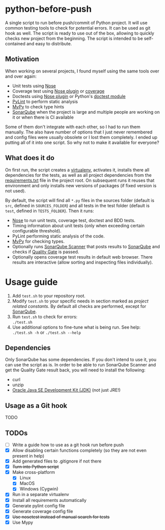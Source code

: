 # python-before-push
A single script to run before push/commit of Python project. It will use common testing tools to 
check for potential errors. It can be used as git hook as well. The script is ready to use out of 
the box, allowing to quickly checks new project from the beginning. The script is intended to be 
self-contained and easy to distribute.

## Motivation

When working on several projects, I found myself using the same tools over and over again:

* Unit tests using [Nose](http://nose.readthedocs.io/en/latest/)
* Coverage test using [Nose plugin](http://nose.readthedocs.io/en/latest/plugins/cover.html) 
  or [coverage](https://coverage.readthedocs.io/en/coverage-4.4.1/)
* Doctests using [Nose plugin](http://nose.readthedocs.io/en/latest/plugins/doctests.html) 
  or Python's [doctest module](https://docs.python.org/3/library/doctest.html)
* [PyLint](https://www.pylint.org/) to perform static analysis
* [MyPy](http://mypy.readthedocs.io/en/latest/) to check type hints
* [SonarQube](https://www.sonarqube.org/) when the project is large and multiple people are 
  working on it or when there is CI available

Some of them don't integrate with each other, so I had to run them manually. The also have 
number of options that I just never remembered and config files were usually obsolete or I 
lost them completely. I ended up putting all of it into one script. So why not to make it 
available for everyone?

## What does it do

On first run, the script creates a [virtualenv](https://pypi.python.org/pypi/virtualenv), 
activates it, installs there all dependencies for the tests, as well as all project 
dependencies from the [requirements.txt](https://pip.readthedocs.io/en/1.1/requirements.html) 
file in the project root. On subsequent runs it reuses that environment and only installs new 
versions of packages (if fixed version is not used).

By default, the script will find all `*.py` files in the sources folder (default is `src`, defined in `SOURCES_FOLDER`) and
all tests in the test folder (default is `test`, defined in `TESTS_FOLDER`). Then it runs:

* [Nose](http://nose.readthedocs.io/en/latest/) to run unit tests, coverage test, doctest and BDD tests.
* Timing information about unit tests (only when exceeding certain configurable threshold).
* PyLint performing static analysis of the code.
* [MyPy](http://mypy.readthedocs.io/en/latest/) for checking types.
* Optionally runs [SonarQube Scanner](https://docs.sonarqube.org/display/SCAN/Analyzing+with+SonarQube+Scanner) 
  that posts results to [SonarQube](https://www.sonarqube.org/) and checks if 
  [Quality Gate](https://docs.sonarqube.org/display/SONAR/Quality+Gates) is passed.
* Optionally opens coverage test results in default web browser. There results are interactive
  (allow sorting and inspecting files individually).

# Usage guide

1. Add `test.sh` to your repository root.
1. Modify `test.sh` to your specific needs in section marked as *project related constants*. 
   By default all checks are performed, except for [SonarQube](https://www.sonarqube.org/).
1. Run `test.sh` to check for errors: \
   `./test.sh`
1. Use additional options to fine-tune what is being run. See help: \
   `./test.sh -h` or `./test.sh --help`

## Dependencies

Only SonarQube has some dependencies. If you don't intend to use it, you can use the script
as is. In order to be able to run SonarQube Scanner and get the Quality Gate result back,
you will need to install the following:

* curl
* unzip
* [Oracle Java SE Development Kit (JDK)](www.oracle.com/technetwork/java/javase/downloads/) (not just JRE!)

## Usage as a Git hook

TODO

## TODOs
- [ ] Write a guide how to use as a git hook run before push
- [x] Allow disabling certain functions completely (so they are not even present in help)
- [x] Add generated files to .gitignore if not there
- [x] <s>Turn into Python script</s>
- [x] Make cross-platform
   - [x] Linux
   - [x] MacOS
   - [x] Windows (Cygwin)
- [x] Run in a separate virtualenv
- [x] Install all requirements automatically
- [x] Generate pylint config file
- [x] Generate coverage config file
- [x] <s>Use nosetest instead of manual search for tests</s>
- [x] Use Mypy
